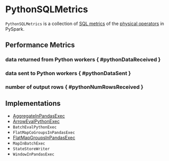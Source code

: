 # PythonSQLMetrics

`PythonSQLMetrics` is a collection of [SQL metrics](#performance-metrics) of the [physical operators](#implementations) in PySpark.

## Performance Metrics

### data returned from Python workers { #pythonDataReceived }

### data sent to Python workers { #pythonDataSent }

### number of output rows { #pythonNumRowsReceived }

## Implementations

* [AggregateInPandasExec](AggregateInPandasExec.md)
* [ArrowEvalPythonExec](ArrowEvalPythonExec.md)
* `BatchEvalPythonExec`
* `FlatMapCoGroupsInPandasExec`
* [FlatMapGroupsInPandasExec](FlatMapGroupsInPandasExec.md)
* `MapInBatchExec`
* `StateStoreWriter`
* `WindowInPandasExec`
